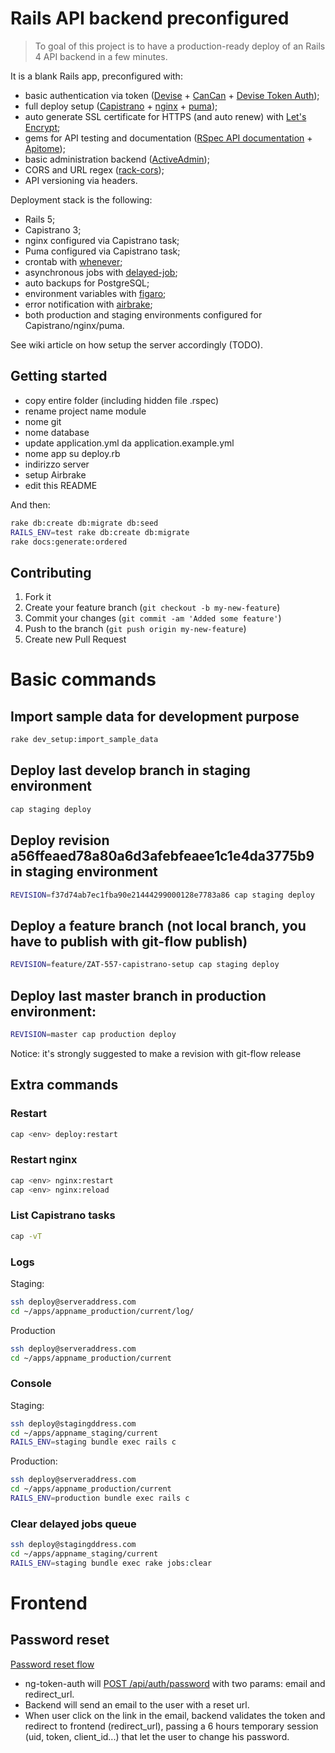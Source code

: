 # Rails API backend preconfigured

> To goal of this project is to have a production-ready deploy of an Rails 4 API backend in a few minutes.

It is a blank Rails app, preconfigured with:
- basic authentication via token ([Devise] + [CanCan] + [Devise Token Auth]);
- full deploy setup ([Capistrano] + [nginx] + [puma]);
- auto generate SSL certificate for HTTPS (and auto renew) with [Let's Encrypt]﻿; 
- gems for API testing and documentation ([RSpec API documentation] + [Apitome]);
- basic administration backend ([ActiveAdmin]);
- CORS and URL regex ([rack-cors]);
- API versioning via headers.


Deployment stack is the following:
- Rails 5;
- Capistrano 3;
- nginx configured via Capistrano task;
- Puma configured via Capistrano task;
- crontab with [whenever];
- asynchronous jobs with [delayed-job]﻿;
- auto backups for PostgreSQL;
- environment variables with [figaro];
- error notification with [airbrake]﻿;
- both production and staging environments configured for Capistrano/nginx/puma.


See wiki article on how setup the server accordingly (TODO).


## Getting started
- copy entire folder (including hidden file .rspec)
- rename project name module
- nome git
- nome database
- update application.yml da application.example.yml
- nome app su deploy.rb 
- indirizzo server
- setup Airbrake
- edit this README

And then:
```sh
rake db:create db:migrate db:seed
RAILS_ENV=test rake db:create db:migrate 
rake docs:generate:ordered
```

## Contributing

1. Fork it
2. Create your feature branch (`git checkout -b my-new-feature`)
3. Commit your changes (`git commit -am 'Added some feature'`)
4. Push to the branch (`git push origin my-new-feature`)
5. Create new Pull Request



[Devise]:https://github.com/plataformatec/devise
[CanCan]:https://github.com/ryanb/cancan
[Devise Token Auth]:https://github.com/lynndylanhurley/devise_token_auth
[Capistrano]:https://github.com/capistrano/capistrano
[nginx]:http://nginx.org/
[puma]:https://github.com/puma/puma
[Let's Encrypt]:https://letsencrypt.org
[RSpec API documentation]:https://github.com/zipmark/rspec_api_documentation
[Apitome]:https://github.com/modeset/apitome
[ActiveAdmin]:https://github.com/gregbell/active_admin
[rack-cors]:https://github.com/cyu/rack-cors
[whenever]:https://github.com/javan/whenever
[delayed-job]:https://github.com/collectiveidea/delayed_job
[Figaro]:https://github.com/laserlemon/figaro
[airbrake]:https://github.com/airbrake/airbrake





# Basic commands

## Import sample data for development purpose
```sh
rake dev_setup:import_sample_data
```

## Deploy last develop branch in staging environment
```sh
cap staging deploy
```

## Deploy revision a56ffeaed78a80a6d3afebfeaee1c1e4da3775b9 in staging environment
```sh
REVISION=f37d74ab7ec1fba90e21444299000128e7783a86 cap staging deploy
```

## Deploy a feature branch (not local branch, you have to publish with git-flow publish)
```sh
REVISION=feature/ZAT-557-capistrano-setup cap staging deploy
```

## Deploy last master branch in production environment:
```sh
REVISION=master cap production deploy
```
Notice: it's strongly suggested to make a revision with git-flow release


## Extra commands
### Restart
```sh
cap <env> deploy:restart
```

### Restart nginx
```sh
cap <env> nginx:restart
cap <env> nginx:reload
```

### List Capistrano tasks
```sh
cap -vT
```

### Logs
Staging:
```sh
ssh deploy@serveraddress.com
cd ~/apps/appname_production/current/log/
```

Production
```sh
ssh deploy@serveraddress.com
cd ~/apps/appname_production/current
```

### Console
Staging:
```sh
ssh deploy@stagingddress.com
cd ~/apps/appname_staging/current
RAILS_ENV=staging bundle exec rails c
```

Production:
```sh
ssh deploy@serveraddress.com
cd ~/apps/appname_production/current
RAILS_ENV=production bundle exec rails c
```


### Clear delayed jobs queue
```sh
ssh deploy@stagingddress.com
cd ~/apps/appname_staging/current
RAILS_ENV=staging bundle exec rake jobs:clear
```


# Frontend

## Password reset

[Password reset flow]

- ng-token-auth will [POST /api/auth/password] with two params: email and redirect_url.
- Backend will send an email to the user with a reset url.
- When user click on the link in the email, backend validates the token and redirect to frontend (redirect_url), passing a 6 hours temporary session (uid, token, client_id...) that let the user to change his password.



[Password reset flow]: https://github.com/lynndylanhurley/ng-token-auth#password-reset-flow
[POST /api/auth/password]: http://localhost:3017/docs/user/password_reset